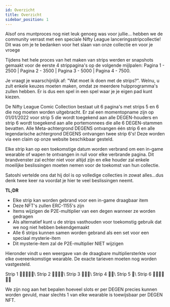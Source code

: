 ```yaml
---
id: Overzicht
title: Overzicht
sidebar_position: 1
---
```


Alsof ons muntproces nog niet leuk genoeg was voor jullie... hebben we de community verrast met een speciale Nifty League lanceringsstripcollectie! Dit was om je te bedanken voor het slaan van onze collectie en voor je vroege

Tijdens het hele proces van het maken van strips werden er snapshots gemaakt voor de eerste 4 strippagina's op de volgende mijlpalen: Pagina 1 - 2500 | Pagina 2 - 3500 | Pagina 3 - 5000 | Pagina 4 - 7500.

Je vraagt je waarschijnlijk af: "Wat moet ik doen met de strips?". Welnu, u zult enkele keuzes moeten maken, omdat ze meerdere hulpprogramma's zullen hebben. Er is dus een spel in een spel waar je je eigen pad kunt kiezen.

De Nifty League Comic Collection bestaat uit 6 pagina's met strips 5 en 6 die nog moeten worden uitgebracht. Er zal een momentopname zijn op 01/01/2022 voor strip 5 die wordt toegekend aan alle DEGEN-houders en strip 6 wordt toegekend aan alle portemonnees die alle 6 DEGEN-stammen bevatten. Alle Meta-achtergrond DEGENS ontvangen één strip 6 en alle legendarische achtergrond DEGENS ontvangen twee strip 6's! Deze worden via een claim op onze website beschikbaar gesteld.

Elke strip kan op een toekomstige datum worden verbrand om een in-game wearable of wapen te ontvangen in ruil voor elke verbrande pagina. Dit brandvenster zal echter niet voor altijd zijn en elke houder zal enkele moeilijke beslissingen moeten nemen voor de toekomst van hun collectie.

Satoshi vertelde ons dat hij dol is op volledige collecties in zowat alles…dus denk twee keer na voordat je hier te veel beslissingen neemt.

**TL;DR**

- Elke strip kan worden gebrand voor een in-game draagbaar item
- Deze NFT's zullen ERC-1155's zijn
- Items wijzigen de P2E-multiplier van een degen wanneer ze worden gedragen
- Als alternatief kunt u de strips vasthouden voor toekomstig gebruik dat we nog niet hebben bekendgemaakt
- Alle 6 strips kunnen samen worden gebrand als een set voor een speciaal mysterie-item
- Dit mysterie-item zal de P2E-multiplier NIET wijzigen

Hieronder vindt u een weergave van de draagbare multipliersterkte voor elke overeenkomstige wearable. De exacte tarieven moeten nog worden vastgesteld.

Strip 1 💪💪💪💪💪\ Strip 2 💪💪💪💪\ Strip 3 💪💪💪\ Strip 4 💪💪\ Strip 5 💪\ Strip 6 💪💪💪💪💪💪


We zijn nog aan het bepalen hoeveel slots er per DEGEN precies kunnen worden gevuld, maar slechts 1 van elke wearable is toewijsbaar per DEGEN NFT. 
